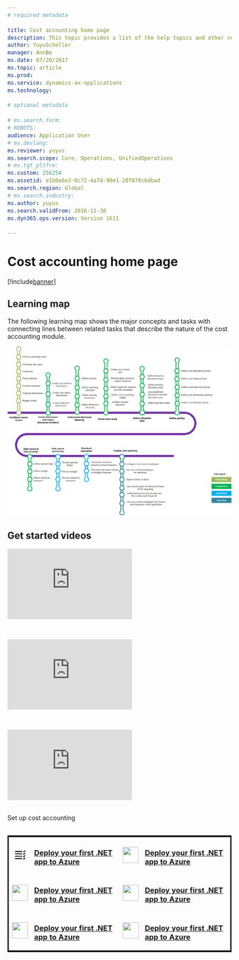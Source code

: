 ```yaml
---
# required metadata

title: Cost accounting home page
description: This topic provides a list of the help topics and other resources that are available for Cost accounting.
author: YuyuScheller
manager: AnnBe
ms.date: 07/20/2017
ms.topic: article
ms.prod: 
ms.service: dynamics-ax-applications
ms.technology: 

# optional metadata

# ms.search.form: 
# ROBOTS: 
audience: Application User
# ms.devlang: 
ms.reviewer: yuyus
ms.search.scope: Core, Operations, UnifiedOperations
# ms.tgt_pltfrm: 
ms.custom: 256254
ms.assetid: e1b0a6e3-0c72-4a7d-90e1-20f870c6dbad
ms.search.region: Global
# ms.search.industry: 
ms.author: yuyus
ms.search.validFrom: 2016-11-30
ms.dyn365.ops.version: Version 1611

---
```


# Cost accounting home page

[!include[banner](../includes/banner.md)]

## Learning map 

The following learning map shows the major concepts and tasks with connecting lines between related tasks that describe the nature of the cost accounting module.

![Learning map for cost accounting](./media/cost-accounting-map.png)

## Get started videos


<table>
<tr>
<iframe width="280" height="158" src="https://www.youtube.com/embed/1pUDtJQZ8FU" frameborder="0" allowfullscreen></iframe>
</tr>
<table>


<table>
<tr>
<iframe width="280" height="158" src="https://www.youtube.com/embed/imsuTg8rUVk" frameborder="0" allowfullscreen></iframe>
</tr>
<table>


<table>
<tr>
<iframe width="280" height="158" src="https://www.youtube.com/embed/-HKHYdClvx8" frameborder="0" allowfullscreen></iframe>
</tr>
</table>

Set up cost accounting<br/>
<br/>

<a href="https://docs.microsoft.com/azure/app-service-web/app-service-web-get-started-dotnet" data-linktype="external">

<table style="border:solid">

<tr style="border:none">
<td>
<img alt="" src="./media/f0b5.png" width=36px height=36px data-linktype="external">
</td>
<td>
<h3>Deploy your first .NET app to Azure</h3>

</td>
<td>
<img alt="" src="https://docs.microsoft.com/en-us/azure/media/index/app-service-web.svg" width=36px height=36px data-linktype="external">
</td>
<td>
<h3>Deploy your first .NET app to Azure</h3>

</td>
</tr>
<tr style="border:none">
<td>
<img alt="" src="https://docs.microsoft.com/en-us/azure/media/index/app-service-web.svg" width=36px height=36px data-linktype="external">
</td>
<td>
<h3>Deploy your first .NET app to Azure</h3>

</td>
<td>
<img alt="" src="https://docs.microsoft.com/en-us/azure/media/index/app-service-web.svg" width=36px height=36px data-linktype="external">
</td>
<td>
<h3>Deploy your first .NET app to Azure</h3>

</td>
</tr>
<tr style="border:none">
<td>
<img alt="" src="https://docs.microsoft.com/en-us/azure/media/index/app-service-web.svg" width=36px height=36px data-linktype="external">
</td>
<td>
<h3>Deploy your first .NET app to Azure</h3>

</td>
<td>
<img alt="" src="https://docs.microsoft.com/en-us/azure/media/index/app-service-web.svg" width=36px height=36px data-linktype="external">
</td>
<td>
<h3>Deploy your first .NET app to Azure</h3>

</td>
</tr>
</table>
</a>



